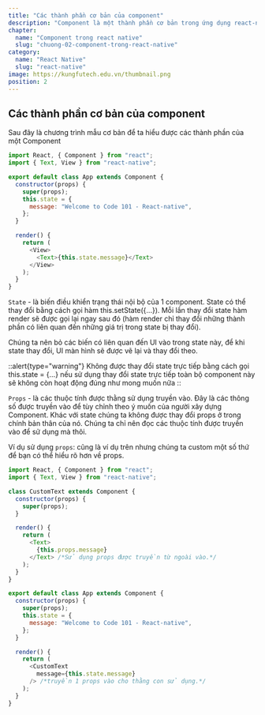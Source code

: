 ```yaml
---
title: "Các thành phần cơ bản của component"
description: "Component là một thành phần cơ bản trong ứng dụng react-native. Mọi view, screen đều được kế thừa từ lớp component này."
chapter:
  name: "Component trong react native"
  slug: "chuong-02-component-trong-react-native"
category:
  name: "React Native"
  slug: "react-native"
image: https://kungfutech.edu.vn/thumbnail.png
position: 2
---
```


## Các thành phần cơ bản của component

Sau đây là chương trình mẫu cơ bản để ta hiểu được các thành phần của một Component

```javascript
import React, { Component } from "react";
import { Text, View } from "react-native";

export default class App extends Component {
  constructor(props) {
    super(props);
    this.state = {
      message: "Welcome to Code 101 - React-native",
    };
  }

  render() {
    return (
      <View>
        <Text>{this.state.message}</Text>
      </View>
    );
  }
}
```

`State` - là biến điều khiển trạng thái nội bộ của 1 component. State có thể thay đổi bằng cách gọi hàm this.setState({...}). Mỗi lần thay đổi state hàm render sẽ được gọi lại ngay sau đó (hàm render chỉ thay đổi những thành phần có liên quan đến những giá trị trong state bị thay đổi).

Chúng ta nên bỏ các biến có liên quan đến UI vào trong state này, để khi state thay đổi, UI màn hình sẽ được vẽ lại và thay đổi theo.

::alert{type="warning"}
Không được thay đổi state trực tiếp bằng cách gọi this.state = {...} nếu sử dụng thay đổi state trực tiếp toàn bộ component này sẽ không còn hoạt động đúng như mong muốn nữa
::

`Props` - là các thuộc tính được thằng sử dụng truyền vào. Đây là các thông số được truyền vào để tùy chỉnh theo ý muốn của người xây dựng Component. Khác với state chúng ta không được thay đổi props ở trong chính bản thân của nó. Chúng ta chỉ nên đọc các thuộc tính được truyền vào để sử dụng mà thôi.

Ví dụ sử dụng `props`: cũng là ví dụ trên nhưng chúng ta custom một số thứ để bạn có thể hiểu rõ hơn về props.

```javascript
import React, { Component } from "react";
import { Text, View } from "react-native";

class CustomText extends Component {
  constructor(props) {
    super(props);
  }

  render() {
    return (
      <Text>
        {this.props.message}
      </Text> /*Sử dụng props được truyền từ ngoài vào.*/
    );
  }
}

export default class App extends Component {
  constructor(props) {
    super(props);
    this.state = {
      message: "Welcome to Code 101 - React-native",
    };
  }

  render() {
    return (
      <CustomText
        message={this.state.message}
      /> /*truyền 1 props vào cho thằng con sử dụng.*/
    );
  }
}
```
